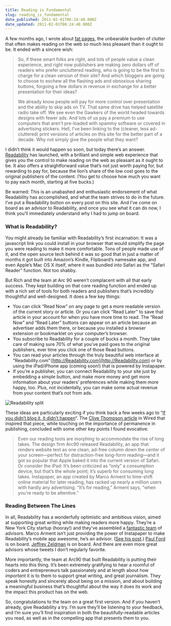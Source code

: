 ```yaml
---
title: Reading is Fundamental
slug: reading_is_fundamental
date_published: 2011-02-01T06:24:48.000Z
date_updated: 2011-02-01T06:24:48.000Z
---
```


A few months ago, I wrote about [fat pages](/2010/10/page_weight.html), the unbearable burden of clutter that often makes reading on the web so much less pleasant than it ought to be. It ended with a sincere wish:

> So, if these smart folks are right, and lots of people value a clean experience, and right now publishers are making zero dollars off of readers who prefer uncluttered reading, who is going to be the first to charge for a clean version of their site? And which bloggers are going to choose to eschew all the flashing ads and obnoxious sharing buttons, forgoing a few dollars in revenue in exchange for a better presentation for their ideas?
> 
> We already know people will pay for more control over presentation and the ability to skip ads on TV. That same drive has helped satellite radio take off. We see even the Gawkers of the world headed towards designs with fewer ads. And lots of us pay a premium to use computers that aren’t pre-loaded with spammy software or covered in advertising stickers. Hell, I’ve been linking to the (cleaner, less ad-cluttered) print versions of articles on this site for the better part of a decade. Why not simply give the people what they want?

I didn’t think it would happen so soon, but today there’s an answer. [Readability](https://www.readability.com/) has launched, with a brilliant and simple web experience that gives you the control to make reading on the web as pleasant as it ought to be. It also offers a straightforward value that’s not just worth paying for, but rewarding to pay for, because the lion’s share of the low cost goes to the original publishers of the content. (You get to choose how much you want to pay each month, starting at five bucks.)

Be warned: This is an unabashed and enthusiastic endorsement of what Readability has accomplished, and what the team strives to do in the future. I’ve put a Readability button on every post on this site. And I’ve come on board as an advisor to Readability, and once you see what it can do now, I think you’ll immediately understand why I had to jump on board.

### What is Readability?

You might already be familiar with Readability’s first incarnation: It was a javascript link you could install in your browser that would simplify the page you were reading to make it more comfortable. Tons of people made use of it, and the open source tech behind it was so good that in just a matter of months it got built into Amazon’s Kindle, Flipboard’s namesake app, and even Apple’s Mac OS X itself, where it was bundled into Safari as the “Safari Reader” function. Not too shabby.

But Rich and the team at Arc 90 weren’t complacent with all that early success. They kept building on that core reading function and ended up with a rich set of tools for both readers and publishers that’s incredibly thoughtful and well-designed. It does a few key things:

- You can click “Read Now” on any page to get a more readable version of the current story or article. Or you can click “Read Later” to save that article in your account for when you have more time to read. The “Read Now” and “Read Later” buttons can appear on an article because an advertiser adds them there, or because you installed a browser extension or bookmarklet on your computer’s browser.
- You subscribe to Readability for a couple of bucks a month. They take care of making sure 70% of what you’ve paid goes to the original publishers, ever time you click one of those Read buttons.
- You can read your articles through the truly beautiful web interface at “Readability.com”:[http://Readability.com](http://Readability.com) or by using the iPad/iPhone app (coming soon!) that is powered by Instapaper.
- If you’re a publisher, you can connect Readability to your site just by embedding a simple button, and make more money and get more information about your readers’ preferences while making them more happy, too. Plus, not incidentally, you can make some actual revenue from your content that’s not from ads.

![Readability split](https://cdn.glitch.global/c4e475b2-a54e-47e0-973c-ed0bd1b46262/readability-revenues.png?v=1670801829713)

These ideas are particularly exciting if you think back a few weeks ago to “[If you didn’t blog it, it didn’t happen](/2011/01/04/if_you_didnt_blog_it_it_didnt_happen)“. The [Clive Thompson article](http://www.wired.com/magazine/2010/12/st_thompson_short_long/) in Wired that inspired that piece, while touching on the importance of permanence in publishing, concluded with some other key points I found evocative:

> Even our reading tools are morphing to accommodate the rise of long takes. The design firm Arc90 released Readability, an app that renders website text as one clean, ad-free column down the center of your screen—perfect for distraction-free long-form reading—and it got so popular that Apple baked it into the current version of Safari. Or consider the iPad: It’s been criticized as “only” a consumption device, but that’s the whole point; it’s superb for consuming long takes. Instapaper, an app created by Marco Arment to time-shift online material for later reading, has racked up nearly a million users with hardly any advertising. “It’s for reading,” Arment says, “when you’re ready to be attentive.”

### Reading Between The Lines

In all, Readability has a wonderfully optimistic and ambitious vision, aimed at supporting great writing while making readers more happy. They’re a New York City startup (hooray!) and they’ve assembled a [fantastic team](https://www.readability.com/about/) of advisors. Marco Arment isn’t just providing the power of Instapaper to make Readability’s mobile app awesome, he’s an advisor. ([See his post](http://www.marco.org/3044068415).) [Paul Ford](http://www.ftrain.com/) is on board. [Jeffrey Zeldman](http://www.zeldman.com/) is on board. And there are even more great advisors whose tweets I don’t regularly favorite.

More importantly, the team at Arc90 that built Readability is putting their hearts into this thing. It’s been extremely gratifying to hear a roomful of coders and entrepreneurs talk passionately and at length about how *important* it is to them to support great writing, and great journalism. They speak honestly and sincerely about being on a mission, and about building a meaningful business that’s thoughtful about the way it does its work and the impact this product has on the web.

So, congratulations to the team on a great first version. And if you haven’t already, give Readability a try. I’m sure they’ll be listening to your feedback, and I’m sure you’ll find inspiration in both the beautifully-readable articles you read, as well as in the compelling app that presents them to you.

